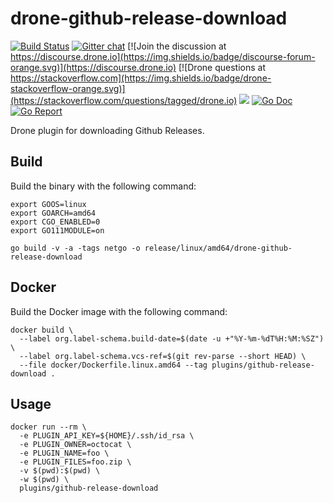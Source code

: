 # drone-github-release-download

[![Build Status](http://cloud.drone.io/api/badges/drone-plugins/drone-github-release-download/status.svg)](http://cloud.drone.io/drone-plugins/drone-github-release-download)
[![Gitter chat](https://badges.gitter.im/drone/drone.png)](https://gitter.im/drone/drone)
[![Join the discussion at https://discourse.drone.io](https://img.shields.io/badge/discourse-forum-orange.svg)](https://discourse.drone.io)
[![Drone questions at https://stackoverflow.com](https://img.shields.io/badge/drone-stackoverflow-orange.svg)](https://stackoverflow.com/questions/tagged/drone.io)
[![](https://images.microbadger.com/badges/image/plugins/github-release-download.svg)](https://microbadger.com/images/plugins/github-release-download "Get your own image badge on microbadger.com")
[![Go Doc](https://godoc.org/github.com/drone-plugins/drone-github-release-download?status.svg)](http://godoc.org/github.com/drone-plugins/drone-github-release-download)
[![Go Report](https://goreportcard.com/badge/github.com/drone-plugins/drone-github-release-download)](https://goreportcard.com/report/github.com/drone-plugins/drone-github-release-download)

Drone plugin for downloading Github Releases.

## Build

Build the binary with the following command:

```console
export GOOS=linux
export GOARCH=amd64
export CGO_ENABLED=0
export GO111MODULE=on

go build -v -a -tags netgo -o release/linux/amd64/drone-github-release-download
```

## Docker

Build the Docker image with the following command:

```console
docker build \
  --label org.label-schema.build-date=$(date -u +"%Y-%m-%dT%H:%M:%SZ") \
  --label org.label-schema.vcs-ref=$(git rev-parse --short HEAD) \
  --file docker/Dockerfile.linux.amd64 --tag plugins/github-release-download .
```

## Usage

```console
docker run --rm \
  -e PLUGIN_API_KEY=${HOME}/.ssh/id_rsa \
  -e PLUGIN_OWNER=octocat \
  -e PLUGIN_NAME=foo \
  -e PLUGIN_FILES=foo.zip \
  -v $(pwd):$(pwd) \
  -w $(pwd) \
  plugins/github-release-download
```
